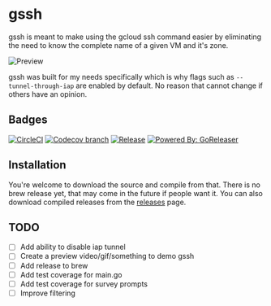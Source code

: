 # gssh

gssh is meant to make using the gcloud ssh command easier by eliminating the need to
know the complete name of a given VM and it's zone.

![Preview](terminalizer/preview.gif)

gssh was built for my needs specifically which is why flags such as `--tunnel-through-iap`
are enabled by default. No reason that cannot change if others have an opinion.

## Badges

[![CircleCI](https://img.shields.io/circleci/project/github/regner/gssh.svg?style=for-the-badge)](https://circleci.com/gh/regner/gssh)
[![Codecov branch](https://img.shields.io/codecov/c/github/regner/gssh/master.svg?style=for-the-badge)](https://codecov.io/gh/regner/gssh)
[![Release](https://img.shields.io/github/release/regner/gssh.svg?style=for-the-badge)](https://github.com/regner/gssh/releases/latest)
[![Powered By: GoReleaser](https://img.shields.io/badge/powered%20by-goreleaser-green.svg?style=for-the-badge)](https://github.com/goreleaser)

## Installation

You're welcome to download the source and compile from that. There is no brew release
yet, that may come in the future if people want it. You can also download compiled
releases from the [releases](https://github.com/regner/gssh/releases/latest) page.

## TODO

* [ ] Add ability to disable iap tunnel
* [ ] Create a preview video/gif/something to demo gssh
* [ ] Add release to brew
* [ ] Add test coverage for main.go
* [ ] Add test coverage for survey prompts
* [ ] Improve filtering
